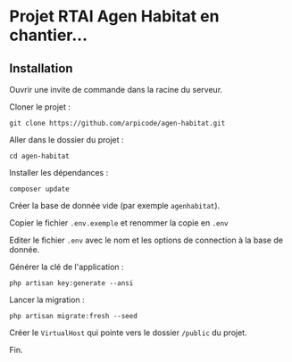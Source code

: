 # Projet RTAI Agen Habitat en chantier...

## Installation

Ouvrir une invite de commande dans la racine du serveur.

Cloner le projet :

```
git clone https://github.com/arpicode/agen-habitat.git
```

Aller dans le dossier du projet :

```
cd agen-habitat
```

Installer les dépendances :

```
composer update
```

Créer la base de donnée vide (par exemple `agenhabitat`).

Copier le fichier `.env.exemple` et renommer la copie en `.env`

Editer le fichier `.env` avec le nom et les options de connection à la base de donnée.

Générer la clé de l'application :

```
php artisan key:generate --ansi
```

Lancer la migration :

```
php artisan migrate:fresh --seed
```

Créer le `VirtualHost` qui pointe vers le dossier `/public` du projet.

Fin.

